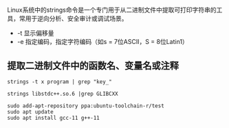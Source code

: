 #

Linux系统中的strings命令是一个专门用于从二进制文件中提取可打印字符串的工具，常用于逆向分析、安全审计或调试场景‌。

- -t
显示偏移量
- -e
指定编码，指定字符编码（如s = 7位ASCII，S = 8位Latin1）
‌
## 提取二进制文件中的函数名、变量名或注释‌
```shell
strings -t x program | grep "key_"
```

```shell
strings libstdc++.so.6 |grep GLIBCXX
```

```shell
sudo add-apt-repository ppa:ubuntu-toolchain-r/test
sudo apt update
sudo apt install gcc-11 g++-11
```
